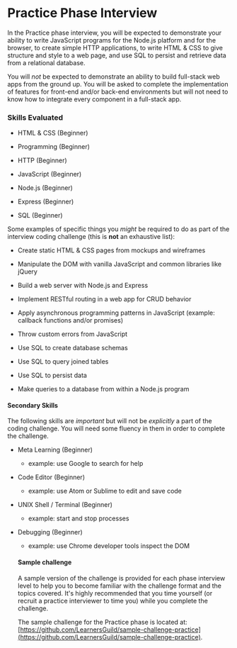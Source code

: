 # Practice Phase Interview

In the Practice phase interview, you will be expected to demonstrate your ability to write JavaScript programs for the Node.js platform and for the browser, to create simple HTTP applications, to write HTML & CSS to give structure and style to a web page, and use SQL to persist and retrieve data from a relational database.

You will _not_ be expected to demonstrate an ability to build full-stack web apps from the ground up. You will be asked to complete the implementation of features for front-end and/or back-end environments but will not need to know how to integrate every component in a full-stack app.

### Skills Evaluated

- HTML & CSS (Beginner)

- Programming (Beginner)

- HTTP (Beginner)

- JavaScript (Beginner)

- Node.js (Beginner)

- Express (Beginner)

- SQL (Beginner)

Some examples of specific things you _might_ be required to do as part of the interview coding challenge (this is **not** an exhaustive list):

- Create static HTML & CSS pages from mockups and wireframes

- Manipulate the DOM with vanilla JavaScript and common libraries like jQuery

- Build a web server with Node.js and Express

- Implement RESTful routing in a web app for CRUD behavior

- Apply asynchronous programming patterns in JavaScript (example: callback functions and/or promises)

- Throw custom errors from JavaScript

- Use SQL to create database schemas

- Use SQL to query joined tables

- Use SQL to persist data

- Make queries to a database from within a Node.js program

#### Secondary Skills

The following skills are _important_ but will not be _explicitly_ a part of the coding challenge. You will need some fluency in them in order to complete the challenge.

- Meta Learning (Beginner)

  - example: use Google to search for help

- Code Editor (Beginner)

  - example: use Atom or Sublime to edit and save code

- UNIX Shell / Terminal (Beginner)

  - example: start and stop processes

- Debugging (Beginner)

  - example: use Chrome developer tools inspect the DOM

  #### Sample challenge

  A sample version of the challenge is provided for each phase interview level to help you to become familiar with the challenge format and the topics covered. It's highly recommended that you time yourself (or recruit a practice interviewer to time you) while you complete the challenge.

  The sample challenge for the Practice phase is located at:
  [https://github.com/LearnersGuild/sample-challenge-practice](https://github.com/LearnersGuild/sample-challenge-practice).
